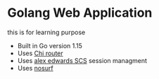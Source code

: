 # Golang Web Application 
this is for learning purpose 
- Built in Go version 1.15
- Uses [Chi router](https://github.com/go-chi/chi/v5)
- Uses [alex edwards SCS](https://github.com/alexedwards/scs/v2) session managment
- Uses [nosurf](github.com/justinas/nosurf)